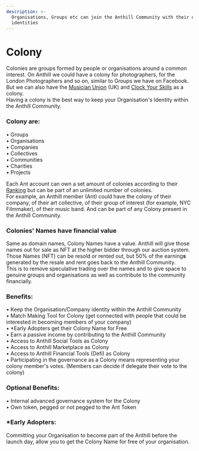 ```yaml
---
description: >-
  Organisations, Groups etc can join the Anthill Community with their own
  identities
---
```


# Colony

Colonies are groups formed by people or organisations around a common interest. On Anthill we could have a colony for photographers, for the London Photographers and so on, similar to Groups we have on Facebook. But we can also have the [Musician Union](https://musiciansunion.org.uk) (UK) and [Clock Your Skills](https://clockyourskills.com) as a colony. \
Having a colony is the best way to keep your Organisation's Identity within the Anthill Community.

### **Colony are:**&#x20;

• Groups \
• Organisations \
• Companies \
• Collectives \
• Communities \
• Charities \
• Projects

Each Ant account can own a set amount of colonies according to their [Ranking](ranking-system.md) but can be part of an unlimited number of colonies. \
For example, an Anthill member (Ant) could have the colony of their company, of their art collective, of their group of interest (for example, NYC Filmmaker), of their music band. And can be part of any Colony present in the Anthill Community.

### **Colonies' Names have financial value**&#x20;

Same as domain names, Colony Names have a value. Anthill will give those names out for sale as NFT at the higher bidder through our auction system. \
Those Names (NFT) can be resold or rented out, but 50% of the earning**s** generated by the resale and rent goes back to the Anthill Community. \
This is to remove speculative trading over the names and to give space to genuine groups and organisations as well as contribute to the community financially.&#x20;

### **Benefits:**&#x20;

• Keep the Organisation/Company identity within the Anthill Community \
• Match Making Tool for Colony (get connected with people that could be interested in becoming members of your company) \
• \*Early Adopters get their Colony Name for Free\
• Earn a passive income by contributing to the Anthill Community \
• Access to Anthill Social Tools as Colony \
• Access to Anthill Marketplace as Colony \
• Access to Anthill Financial Tools (Defi) as Colony \
• Participating in the governance as a Colony means representing your colony member's votes. (Members can decide if delegate their vote to the colony)&#x20;

### **Optional Benefits:**&#x20;

• Internal advanced governance system for the Colony\
• Own token, pegged or not pegged to the Ant Token

### **\*Early Adopters:**&#x20;

Committing your Organisation to become part of the Anthill before the launch day, allow you to get the Colony Name for free of your organisation.

